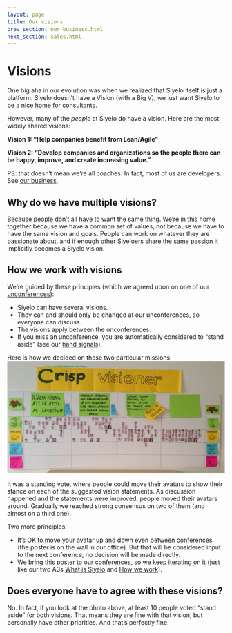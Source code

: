 ```yaml
---
layout: page
title: Our visions
prev_section: our-business.html
next_section: sales.html
---
```


# Visions

One big aha in our evolution was when we realized that Siyelo itself is
just a platform. Siyelo doesn’t have a Vision (with a Big V), we just
want Siyelo to be a [nice home for consultants](what-is-siyelo.html).

However, many of the *people* at Siyelo do have a vision. Here are the
most widely shared visions:

**Vision 1: “Help companies benefit from Lean/Agile”**

**Vision 2: “Develop companies and organizations so the people there can
be happy, improve, and create increasing value.”**

PS: that doesn’t mean we’re all coaches. In fact, most of us are
developers. See [our business](our-business.html).

## Why do we have multiple visions?

Because people don’t all have to want the same thing. We’re in this home
together because we have a common set of values, not because we have to
have the same vision and goals. People can work on whatever they are
passionate about, and if enough other Siyeloers share the same passion
it implicitly becomes a Siyelo vision.

## How we work with visions

We’re guided by these principles (which we agreed upon on one of our
[unconferences](unconference.html)):

-   Siyelo can have several visions.
-   They can and should only be changed at our unconferences, so
    everyone can discuss.
-   The visions apply between the unconferences.
-   If you miss an unconference, you are automatically considered to
    “stand aside” (see our [hand signals](hand-signals.html)).

Here is how we decided on these two particular missions:
![How we identified our visions](../assets/crisp/Visions.jpg "How we identified our visions")

It was a standing vote, where people could move their avatars to show
their stance on each of the suggested vision statements. As discussion
happened and the statements were improved, people moved their avatars
around. Gradually we reached strong consensus on two of them (and almost
on a third one).

Two more principles:

-   It’s OK to move your avatar up and down even between conferences
    (the poster is on the wall in our office). But that will be
    considered input to the next conference, no decision will be
    made directly.
-   We bring this poster to our conferences, so we keep iterating on it
    (just like our two A3s [What is Siyelo](what-is-siyelo.html) and
    [How we work](how-siyelo-works.html)).

## Does everyone have to agree with these visions?

No. In fact, if you look at the photo above, at least 10 people voted
“stand aside” for both visions. That means they are fine with that
vision, but personally have other priorities. And that’s perfectly fine.
